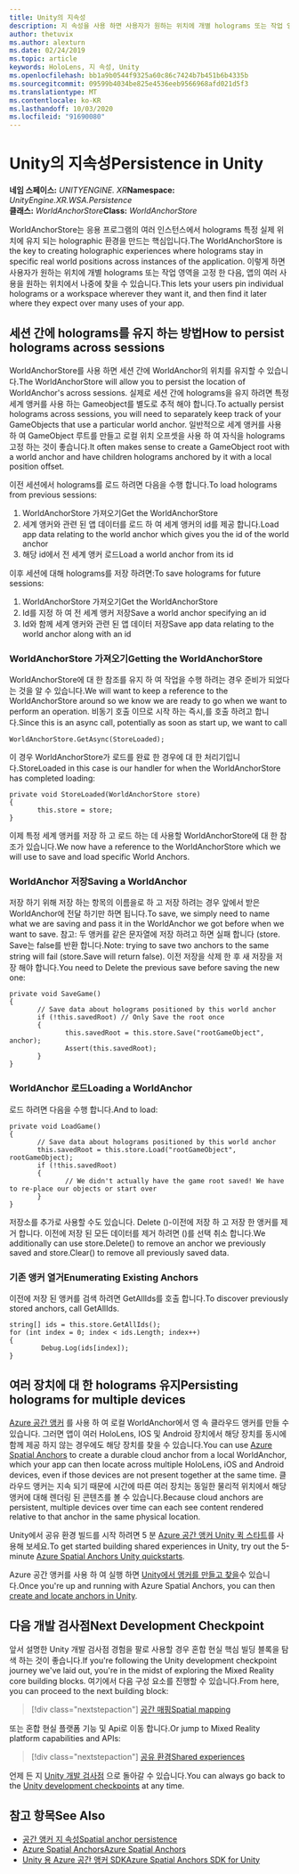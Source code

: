 ```yaml
---
title: Unity의 지속성
description: 지 속성을 사용 하면 사용자가 원하는 위치에 개별 holograms 또는 작업 영역을 고정 한 다음, 앱의 많은 사용을 원하는 경우 나중에 찾을 수 있습니다.
author: thetuvix
ms.author: alexturn
ms.date: 02/24/2019
ms.topic: article
keywords: HoloLens, 지 속성, Unity
ms.openlocfilehash: bb1a9b0544f9325a60c86c7424b7b451b6b4335b
ms.sourcegitcommit: 09599b4034be825e4536eeb9566968afd021d5f3
ms.translationtype: MT
ms.contentlocale: ko-KR
ms.lasthandoff: 10/03/2020
ms.locfileid: "91690080"
---
```

# <a name="persistence-in-unity"></a><span data-ttu-id="b432b-104">Unity의 지속성</span><span class="sxs-lookup"><span data-stu-id="b432b-104">Persistence in Unity</span></span>

<span data-ttu-id="b432b-105">**네임 스페이스:** *UNITYENGINE. XR*</span><span class="sxs-lookup"><span data-stu-id="b432b-105">**Namespace:** *UnityEngine.XR.WSA.Persistence*</span></span><br>
<span data-ttu-id="b432b-106">**클래스:** *WorldAnchorStore*</span><span class="sxs-lookup"><span data-stu-id="b432b-106">**Class:** *WorldAnchorStore*</span></span>

<span data-ttu-id="b432b-107">WorldAnchorStore는 응용 프로그램의 여러 인스턴스에서 holograms 특정 실제 위치에 유지 되는 holographic 환경을 만드는 핵심입니다.</span><span class="sxs-lookup"><span data-stu-id="b432b-107">The WorldAnchorStore is the key to creating holographic experiences where holograms stay in specific real world positions across instances of the application.</span></span> <span data-ttu-id="b432b-108">이렇게 하면 사용자가 원하는 위치에 개별 holograms 또는 작업 영역을 고정 한 다음, 앱의 여러 사용을 원하는 위치에서 나중에 찾을 수 있습니다.</span><span class="sxs-lookup"><span data-stu-id="b432b-108">This lets your users pin individual holograms or a workspace wherever they want it, and then find it later where they expect over many uses of your app.</span></span>

## <a name="how-to-persist-holograms-across-sessions"></a><span data-ttu-id="b432b-109">세션 간에 holograms를 유지 하는 방법</span><span class="sxs-lookup"><span data-stu-id="b432b-109">How to persist holograms across sessions</span></span>

<span data-ttu-id="b432b-110">WorldAnchorStore를 사용 하면 세션 간에 WorldAnchor의 위치를 유지할 수 있습니다.</span><span class="sxs-lookup"><span data-stu-id="b432b-110">The WorldAnchorStore will allow you to persist the location of WorldAnchor's across sessions.</span></span> <span data-ttu-id="b432b-111">실제로 세션 간에 holograms을 유지 하려면 특정 세계 앵커를 사용 하는 Gameobject를 별도로 추적 해야 합니다.</span><span class="sxs-lookup"><span data-stu-id="b432b-111">To actually persist holograms across sessions, you will need to separately keep track of your GameObjects that use a particular world anchor.</span></span> <span data-ttu-id="b432b-112">일반적으로 세계 앵커를 사용 하 여 GameObject 루트를 만들고 로컬 위치 오프셋을 사용 하 여 자식을 holograms 고정 하는 것이 좋습니다.</span><span class="sxs-lookup"><span data-stu-id="b432b-112">It often makes sense to create a GameObject root with a world anchor and have children holograms anchored by it with a local position offset.</span></span>

<span data-ttu-id="b432b-113">이전 세션에서 holograms를 로드 하려면 다음을 수행 합니다.</span><span class="sxs-lookup"><span data-stu-id="b432b-113">To load holograms from previous sessions:</span></span>
1. <span data-ttu-id="b432b-114">WorldAnchorStore 가져오기</span><span class="sxs-lookup"><span data-stu-id="b432b-114">Get the WorldAnchorStore</span></span>
2. <span data-ttu-id="b432b-115">세계 앵커와 관련 된 앱 데이터를 로드 하 여 세계 앵커의 id를 제공 합니다.</span><span class="sxs-lookup"><span data-stu-id="b432b-115">Load app data relating to the world anchor which gives you the id of the world anchor</span></span>
3. <span data-ttu-id="b432b-116">해당 id에서 전 세계 앵커 로드</span><span class="sxs-lookup"><span data-stu-id="b432b-116">Load a world anchor from its id</span></span>

<span data-ttu-id="b432b-117">이후 세션에 대해 holograms를 저장 하려면:</span><span class="sxs-lookup"><span data-stu-id="b432b-117">To save holograms for future sessions:</span></span>
1. <span data-ttu-id="b432b-118">WorldAnchorStore 가져오기</span><span class="sxs-lookup"><span data-stu-id="b432b-118">Get the WorldAnchorStore</span></span>
2. <span data-ttu-id="b432b-119">Id를 지정 하 여 전 세계 앵커 저장</span><span class="sxs-lookup"><span data-stu-id="b432b-119">Save a world anchor specifying an id</span></span>
3. <span data-ttu-id="b432b-120">Id와 함께 세계 앵커와 관련 된 앱 데이터 저장</span><span class="sxs-lookup"><span data-stu-id="b432b-120">Save app data relating to the world anchor along with an id</span></span>

### <a name="getting-the-worldanchorstore"></a><span data-ttu-id="b432b-121">WorldAnchorStore 가져오기</span><span class="sxs-lookup"><span data-stu-id="b432b-121">Getting the WorldAnchorStore</span></span>

<span data-ttu-id="b432b-122">WorldAnchorStore에 대 한 참조를 유지 하 여 작업을 수행 하려는 경우 준비가 되었다는 것을 알 수 있습니다.</span><span class="sxs-lookup"><span data-stu-id="b432b-122">We will want to keep a reference to the WorldAnchorStore around so we know we are ready to go when we want to perform an operation.</span></span> <span data-ttu-id="b432b-123">비동기 호출 이므로 시작 하는 즉시,를 호출 하려고 합니다.</span><span class="sxs-lookup"><span data-stu-id="b432b-123">Since this is an async call, potentially as soon as start up, we want to call</span></span>

```
WorldAnchorStore.GetAsync(StoreLoaded);
```

<span data-ttu-id="b432b-124">이 경우 WorldAnchorStore가 로드를 완료 한 경우에 대 한 처리기입니다.</span><span class="sxs-lookup"><span data-stu-id="b432b-124">StoreLoaded in this case is our handler for when the WorldAnchorStore has completed loading:</span></span>

```
private void StoreLoaded(WorldAnchorStore store)
{
       this.store = store;
}
```

<span data-ttu-id="b432b-125">이제 특정 세계 앵커를 저장 하 고 로드 하는 데 사용할 WorldAnchorStore에 대 한 참조가 있습니다.</span><span class="sxs-lookup"><span data-stu-id="b432b-125">We now have a reference to the WorldAnchorStore which we will use to save and load specific World Anchors.</span></span>

### <a name="saving-a-worldanchor"></a><span data-ttu-id="b432b-126">WorldAnchor 저장</span><span class="sxs-lookup"><span data-stu-id="b432b-126">Saving a WorldAnchor</span></span>

<span data-ttu-id="b432b-127">저장 하기 위해 저장 하는 항목의 이름을로 하 고 저장 하려는 경우 앞에서 받은 WorldAnchor에 전달 하기만 하면 됩니다.</span><span class="sxs-lookup"><span data-stu-id="b432b-127">To save, we simply need to name what we are saving and pass it in the WorldAnchor we got before when we want to save.</span></span> <span data-ttu-id="b432b-128">참고: 두 앵커를 같은 문자열에 저장 하려고 하면 실패 합니다 (store. Save는 false를 반환 합니다.</span><span class="sxs-lookup"><span data-stu-id="b432b-128">Note: trying to save two anchors to the same string will fail (store.Save will return false).</span></span> <span data-ttu-id="b432b-129">이전 저장을 삭제 한 후 새 저장을 저장 해야 합니다.</span><span class="sxs-lookup"><span data-stu-id="b432b-129">You need to Delete the previous save before saving the new one:</span></span>

```
private void SaveGame()
{
       // Save data about holograms positioned by this world anchor
       if (!this.savedRoot) // Only Save the root once
       {
              this.savedRoot = this.store.Save("rootGameObject", anchor);
              Assert(this.savedRoot);
       }
}
```

### <a name="loading-a-worldanchor"></a><span data-ttu-id="b432b-130">WorldAnchor 로드</span><span class="sxs-lookup"><span data-stu-id="b432b-130">Loading a WorldAnchor</span></span>

<span data-ttu-id="b432b-131">로드 하려면 다음을 수행 합니다.</span><span class="sxs-lookup"><span data-stu-id="b432b-131">And to load:</span></span>

```
private void LoadGame()
{
       // Save data about holograms positioned by this world anchor
       this.savedRoot = this.store.Load("rootGameObject", rootGameObject);
       if (!this.savedRoot)
       {
              // We didn't actually have the game root saved! We have to re-place our objects or start over
       }
}
```

<span data-ttu-id="b432b-132">저장소를 추가로 사용할 수도 있습니다. Delete ()-이전에 저장 하 고 저장 한 앵커를 제거 합니다. 이전에 저장 된 모든 데이터를 제거 하려면 ()를 선택 취소 합니다.</span><span class="sxs-lookup"><span data-stu-id="b432b-132">We additionally can use store.Delete() to remove an anchor we previously saved and store.Clear() to remove all previously saved data.</span></span>

### <a name="enumerating-existing-anchors"></a><span data-ttu-id="b432b-133">기존 앵커 열거</span><span class="sxs-lookup"><span data-stu-id="b432b-133">Enumerating Existing Anchors</span></span>

<span data-ttu-id="b432b-134">이전에 저장 된 앵커를 검색 하려면 GetAllIds를 호출 합니다.</span><span class="sxs-lookup"><span data-stu-id="b432b-134">To discover previously stored anchors, call GetAllIds.</span></span>

```
string[] ids = this.store.GetAllIds();
for (int index = 0; index < ids.Length; index++)
{
        Debug.Log(ids[index]);
}
```

## <a name="persisting-holograms-for-multiple-devices"></a><span data-ttu-id="b432b-135">여러 장치에 대 한 holograms 유지</span><span class="sxs-lookup"><span data-stu-id="b432b-135">Persisting holograms for multiple devices</span></span>

<span data-ttu-id="b432b-136"><a href="https://docs.microsoft.com/azure/spatial-anchors/overview" target="_blank">Azure 공간 앵커</a> 를 사용 하 여 로컬 WorldAnchor에서 영 속 클라우드 앵커를 만들 수 있습니다. 그러면 앱이 여러 HoloLens, IOS 및 Android 장치에서 해당 장치를 동시에 함께 제공 하지 않는 경우에도 해당 장치를 찾을 수 있습니다.</span><span class="sxs-lookup"><span data-stu-id="b432b-136">You can use <a href="https://docs.microsoft.com/azure/spatial-anchors/overview" target="_blank">Azure Spatial Anchors</a> to create a durable cloud anchor from a local WorldAnchor, which your app can then locate across multiple HoloLens, iOS and Android devices, even if those devices are not present together at the same time.</span></span>  <span data-ttu-id="b432b-137">클라우드 앵커는 지속 되기 때문에 시간에 따른 여러 장치는 동일한 물리적 위치에서 해당 앵커에 대해 렌더링 된 콘텐츠를 볼 수 있습니다.</span><span class="sxs-lookup"><span data-stu-id="b432b-137">Because cloud anchors are persistent, multiple devices over time can each see content rendered relative to that anchor in the same physical location.</span></span>

<span data-ttu-id="b432b-138">Unity에서 공유 환경 빌드를 시작 하려면 5 분 <a href="https://docs.microsoft.com/azure/spatial-anchors/unity-overview" target="_blank">Azure 공간 앵커 Unity 퀵 스타트</a>를 사용해 보세요.</span><span class="sxs-lookup"><span data-stu-id="b432b-138">To get started building shared experiences in Unity, try out the 5-minute <a href="https://docs.microsoft.com/azure/spatial-anchors/unity-overview" target="_blank">Azure Spatial Anchors Unity quickstarts</a>.</span></span>

<span data-ttu-id="b432b-139">Azure 공간 앵커를 사용 하 여 실행 하면 <a href="https://docs.microsoft.com/azure/spatial-anchors/concepts/create-locate-anchors-unity" target="_blank">Unity에서 앵커를 만들고 찾을</a>수 있습니다.</span><span class="sxs-lookup"><span data-stu-id="b432b-139">Once you're up and running with Azure Spatial Anchors, you can then <a href="https://docs.microsoft.com/azure/spatial-anchors/concepts/create-locate-anchors-unity" target="_blank">create and locate anchors in Unity</a>.</span></span>

## <a name="next-development-checkpoint"></a><span data-ttu-id="b432b-140">다음 개발 검사점</span><span class="sxs-lookup"><span data-stu-id="b432b-140">Next Development Checkpoint</span></span>

<span data-ttu-id="b432b-141">앞서 설명한 Unity 개발 검사점 경험을 팔로 사용할 경우 혼합 현실 핵심 빌딩 블록을 탐색 하는 것이 좋습니다.</span><span class="sxs-lookup"><span data-stu-id="b432b-141">If you're following the Unity development checkpoint journey we've laid out, you're in the midst of exploring the Mixed Reality core building blocks.</span></span> <span data-ttu-id="b432b-142">여기에서 다음 구성 요소를 진행할 수 있습니다.</span><span class="sxs-lookup"><span data-stu-id="b432b-142">From here, you can proceed to the next building block:</span></span>

> [!div class="nextstepaction"]
> [<span data-ttu-id="b432b-143">공간 매핑</span><span class="sxs-lookup"><span data-stu-id="b432b-143">Spatial mapping</span></span>](spatial-mapping-in-unity.md)

<span data-ttu-id="b432b-144">또는 혼합 현실 플랫폼 기능 및 Api로 이동 합니다.</span><span class="sxs-lookup"><span data-stu-id="b432b-144">Or jump to Mixed Reality platform capabilities and APIs:</span></span>

> [!div class="nextstepaction"]
> [<span data-ttu-id="b432b-145">공유 환경</span><span class="sxs-lookup"><span data-stu-id="b432b-145">Shared experiences</span></span>](shared-experiences-in-unity.md)

<span data-ttu-id="b432b-146">언제 든 지 [Unity 개발 검사점](unity-development-overview.md#2-core-building-blocks) 으로 돌아갈 수 있습니다.</span><span class="sxs-lookup"><span data-stu-id="b432b-146">You can always go back to the [Unity development checkpoints](unity-development-overview.md#2-core-building-blocks) at any time.</span></span>

## <a name="see-also"></a><span data-ttu-id="b432b-147">참고 항목</span><span class="sxs-lookup"><span data-stu-id="b432b-147">See Also</span></span>
* [<span data-ttu-id="b432b-148">공간 앵커 지 속성</span><span class="sxs-lookup"><span data-stu-id="b432b-148">Spatial anchor persistence</span></span>](../../design/coordinate-systems.md#spatial-anchor-persistence)
* <span data-ttu-id="b432b-149"><a href="https://docs.microsoft.com/azure/spatial-anchors" target="_blank">Azure Spatial Anchors</a></span><span class="sxs-lookup"><span data-stu-id="b432b-149"><a href="https://docs.microsoft.com/azure/spatial-anchors" target="_blank">Azure Spatial Anchors</a></span></span>
* <span data-ttu-id="b432b-150"><a href="https://docs.microsoft.com/dotnet/api/Microsoft.Azure.SpatialAnchors" target="_blank">Unity 용 Azure 공간 앵커 SDK</a></span><span class="sxs-lookup"><span data-stu-id="b432b-150"><a href="https://docs.microsoft.com/dotnet/api/Microsoft.Azure.SpatialAnchors" target="_blank">Azure Spatial Anchors SDK for Unity</a></span></span>
